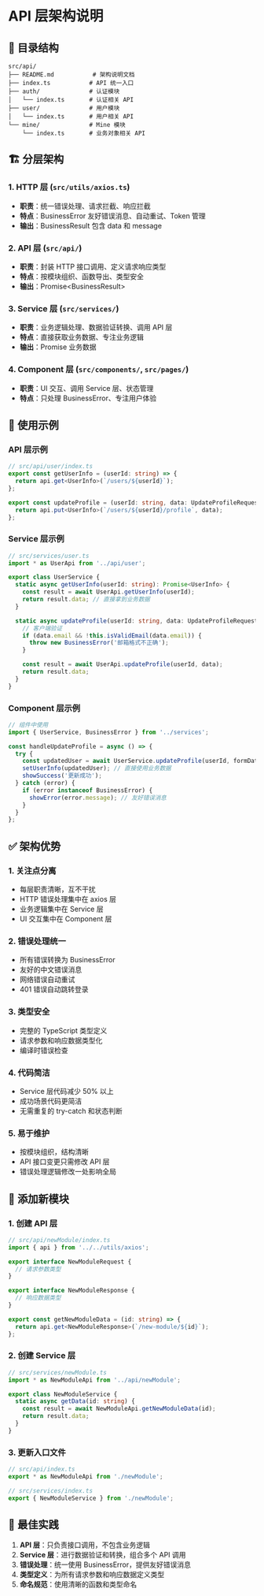 # API 层架构说明

## 📁 目录结构

```
src/api/
├── README.md           # 架构说明文档
├── index.ts           # API 统一入口
├── auth/              # 认证模块
│   └── index.ts       # 认证相关 API
├── user/              # 用户模块  
│   └── index.ts       # 用户相关 API
└── mine/              # Mine 模块
    └── index.ts       # 业务对象相关 API
```

## 🏗️ 分层架构

### 1. HTTP 层 (`src/utils/axios.ts`)
- **职责**：统一错误处理、请求拦截、响应拦截
- **特点**：BusinessError 友好错误消息、自动重试、Token 管理
- **输出**：BusinessResult<T> 包含 data 和 message

### 2. API 层 (`src/api/`)
- **职责**：封装 HTTP 接口调用、定义请求响应类型
- **特点**：按模块组织、函数导出、类型安全
- **输出**：Promise<BusinessResult<T>>

### 3. Service 层 (`src/services/`)
- **职责**：业务逻辑处理、数据验证转换、调用 API 层
- **特点**：直接获取业务数据、专注业务逻辑
- **输出**：Promise<T> 业务数据

### 4. Component 层 (`src/components/`, `src/pages/`)
- **职责**：UI 交互、调用 Service 层、状态管理
- **特点**：只处理 BusinessError、专注用户体验

## 📝 使用示例

### API 层示例

```typescript
// src/api/user/index.ts
export const getUserInfo = (userId: string) => {
  return api.get<UserInfo>(`/users/${userId}`);
};

export const updateProfile = (userId: string, data: UpdateProfileRequest) => {
  return api.put<UserInfo>(`/users/${userId}/profile`, data);
};
```

### Service 层示例

```typescript
// src/services/user.ts
import * as UserApi from '../api/user';

export class UserService {
  static async getUserInfo(userId: string): Promise<UserInfo> {
    const result = await UserApi.getUserInfo(userId);
    return result.data; // 直接拿到业务数据
  }

  static async updateProfile(userId: string, data: UpdateProfileRequest): Promise<UserInfo> {
    // 客户端验证
    if (data.email && !this.isValidEmail(data.email)) {
      throw new BusinessError('邮箱格式不正确');
    }

    const result = await UserApi.updateProfile(userId, data);
    return result.data;
  }
}
```

### Component 层示例

```typescript
// 组件中使用
import { UserService, BusinessError } from '../services';

const handleUpdateProfile = async () => {
  try {
    const updatedUser = await UserService.updateProfile(userId, formData);
    setUserInfo(updatedUser); // 直接使用业务数据
    showSuccess('更新成功');
  } catch (error) {
    if (error instanceof BusinessError) {
      showError(error.message); // 友好错误消息
    }
  }
};
```

## ✅ 架构优势

### 1. 关注点分离
- 每层职责清晰，互不干扰
- HTTP 错误处理集中在 axios 层
- 业务逻辑集中在 Service 层
- UI 交互集中在 Component 层

### 2. 错误处理统一
- 所有错误转换为 BusinessError
- 友好的中文错误消息
- 网络错误自动重试
- 401 错误自动跳转登录

### 3. 类型安全
- 完整的 TypeScript 类型定义
- 请求参数和响应数据类型化
- 编译时错误检查

### 4. 代码简洁
- Service 层代码减少 50% 以上
- 成功场景代码更简洁
- 无需重复的 try-catch 和状态判断

### 5. 易于维护
- 按模块组织，结构清晰
- API 接口变更只需修改 API 层
- 错误处理逻辑修改一处影响全局

## 🔧 添加新模块

### 1. 创建 API 层

```typescript
// src/api/newModule/index.ts
import { api } from '../../utils/axios';

export interface NewModuleRequest {
  // 请求参数类型
}

export interface NewModuleResponse {
  // 响应数据类型  
}

export const getNewModuleData = (id: string) => {
  return api.get<NewModuleResponse>(`/new-module/${id}`);
};
```

### 2. 创建 Service 层

```typescript
// src/services/newModule.ts
import * as NewModuleApi from '../api/newModule';

export class NewModuleService {
  static async getData(id: string) {
    const result = await NewModuleApi.getNewModuleData(id);
    return result.data;
  }
}
```

### 3. 更新入口文件

```typescript
// src/api/index.ts
export * as NewModuleApi from './newModule';

// src/services/index.ts
export { NewModuleService } from './newModule';
```

## 🚀 最佳实践

1. **API 层**：只负责接口调用，不包含业务逻辑
2. **Service 层**：进行数据验证和转换，组合多个 API 调用
3. **错误处理**：统一使用 BusinessError，提供友好错误消息
4. **类型定义**：为所有请求参数和响应数据定义类型
5. **命名规范**：使用清晰的函数和类型命名 